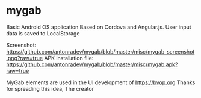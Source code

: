 # mygab
Basic Android OS application 
Based on Cordova and Angular.js. 
User input data is saved to LocalStorage

Screenshot: https://github.com/antonradev/mygab/blob/master/misc/mygab_screenshot.png?raw=true
APK installation file: https://github.com/antonradev/mygab/blob/master/misc/mygab.apk?raw=true

MyGab elements are used in the UI development of https://bvop.org
Thanks for spreading this idea,
The creator
